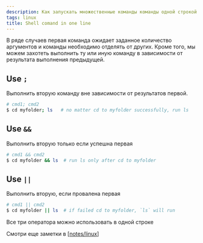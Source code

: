```yaml
---
description: Как запускать множественные команды команды одной строкой в Linux
tags: linux
title: Shell comand in one line
---
```

В ряде случаев первая команда ожидает заданное количество аргументов и команды необходимо отделять от других. Кроме того, мы можем захотеть выполнить ту или иную команду в зависимости от результата выполнения предыдущей.

## Use `;`

Выполнить вторую команду вне зависимости от результатов первой.

```sh
# cmd1; cmd2
$ cd myfolder; ls   # no matter cd to myfolder successfully, run ls
```

## Use `&&`

Выполнить вторую только если успешна первая

```sh
# cmd1 && cmd2
$ cd myfolder && ls  # run ls only after cd to myfolder
```

## Use `||`

Выполнить вторую, если провалена первая

```sh
# cmd1 || cmd2
$ cd myfolder || ls  # if failed cd to myfolder, `ls` will run
```

Все три оператора можно использовать в одной строке

Смотри еще заметки в [[notes/linux]]

[//begin]: # "Autogenerated link references for markdown compatibility"
[notes/linux]: linux "Linux"
[//end]: # "Autogenerated link references"